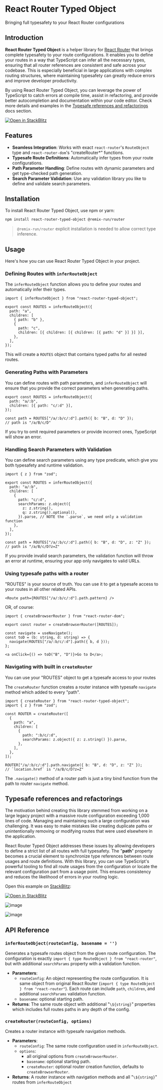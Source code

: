 # React Router Typed Object

Bringing full typesafety to your React Router configurations

## Introduction

**React Router Typed Object** is a helper library for [React Router](https://reactrouter.com) that brings complete typesafety to your route configurations. It enables you to define your routes in a way that TypeScript can infer all the necessary types, ensuring that all router references are consistent and safe across your codebase. This is especially beneficial in large applications with complex routing structures, where maintaining typesafety can greatly reduce errors and improve developer productivity.

By using React Router Typed Object, you can leverage the power of TypeScript to catch errors at compile time, assist in refactoring, and provide better autocompletion and documentation within your code editor. Check more details and examples in the [Typesafe references and refactorings](#typesafe-references-and-refactorings) docs section.

[![Open in StackBlitz](https://developer.stackblitz.com/img/open_in_stackblitz.svg)](https://stackblitz.com/edit/react-router-typed-object?file=src%2Frouter.tsx,src%2Fcomponents.tsx)

## Features

- **Seamless Integration**: Works with exact `react-router`'s `RouteObject` type and `react-router-dom`'s "createRouter\*" functions.
- **Typesafe Route Definitions**: Automatically infer types from your route configurations.
- **Path Parameter Handling**: Define routes with dynamic parameters and get type-checked path generation.
- **Search Parameter Validation**: Use any validation library you like to define and validate search parameters.

## Installation

To install React Router Typed Object, use npm or yarn:

```bash
npm install react-router-typed-object @remix-run/router
```

> `@remix-run/router` explicit installation is needed to allow correct type inference.

## Usage

Here's how you can use React Router Typed Object in your project.

### Defining Routes with `inferRouteObject`

The `inferRouteObject` function allows you to define your routes and automatically infer their types.

```tsx
import { inferRouteObject } from "react-router-typed-object";

export const ROUTES = inferRouteObject({
  path: "a",
  children: [
    { path: "b" },
    {
      path: "c",
      children: [{ children: [{ children: [{ path: "d" }] }] }],
    },
  ],
});
```

This will create a `ROUTES` object that contains typed paths for all nested routes.

### Generating Paths with Parameters

You can define routes with path parameters, and `inferRouteObject` will ensure that you provide the correct parameters when generating paths.

```tsx
export const ROUTES = inferRouteObject({
  path: "a/:b",
  children: [{ path: "c/:d" }],
});

const path = ROUTES["/a/:b/c/:d"].path({ b: "B", d: "D" });
// path is "/a/B/c/D"
```

If you try to omit required parameters or provide incorrect ones, TypeScript will show an error.

### Handling Search Parameters with Validation

You can define search parameters using any type predicate, which give you both typesafety and runtime validation.

```tsx
import { z } from "zod";

export const ROUTES = inferRouteObject({
  path: "a/:b",
  children: [
    {
      path: "c/:d",
      searchParams: z.object({
        z: z.string(),
        q: z.string().optional(),
      }).parse, // NOTE the `.parse`, we need only a validation function
    },
  ],
});

const path = ROUTES["/a/:b/c/:d"].path({ b: "B", d: "D", z: "Z" });
// path is "/a/B/c/D?z=Z"
```

If you provide invalid search parameters, the validation function will throw an error at runtime, ensuring your app only navigates to valid URLs.

### Using typesafe paths with a router

"ROUTES" is your source of truth. You can use it to get a typesafe access to your routes in all other related APIs.

```tsx
<Route path={ROUTES["/a/:b/c/:d"].path.pattern} />
```

OR, of course:

```tsx
import { createBrowserRouter } from "react-router-dom";

export const router = createBrowserRouter([ROUTES]);
```

```tsx
const navigate = useNavigate();
const toD = (b: string, d: string) => {
  navigate(ROUTES["/a/:b/c/:d"].path({ b, d }));
};

<a onClick={() => toD("B", "D")}>Go to D</a>;
```

### Navigating with built in `createRouter`

You can use your "ROUTES" object to get a typesafe access to your routes

The `createRouter` function creates a router instance with typesafe `navigate` method which added to every "path".

```tsx
import { createRouter } from "react-router-typed-object";
import { z } from "zod";

const ROUTER = createRouter([
  {
    path: "a",
    children: [
      {
        path: ":b/c/:d",
        searchParams: z.object({ z: z.string() }).parse,
      },
    ],
  },
]);

ROUTER["/a/:b/c/:d"].path.navigate({ b: "B", d: "D", z: "Z" });
// `location.href` is "/a/B/c/D?z=Z"
```

The `.navigate()` method of a router path is just a tiny bind function from the path to router `navigate` method.

## Typesafe references and refactorings

The motivation behind creating this library stemmed from working on a large legacy project with a massive route configuration exceeding 1,000 lines of code. Managing and maintaining such a large configuration was challenging. It was easy to make mistakes like creating duplicate paths or unintentionally removing or modifying routes that were used elsewhere in the application.

React Router Typed Object addresses these issues by allowing developers to define a strict list of all routes with full typesafety. The "**path**" property becomes a crucial element to synchronize type references between route usages and route definitions. With this library, you can use TypeScript's powerful tooling to find all route usages from the configuration or locate the relevant configuration part from a usage point. This ensures consistency and reduces the likelihood of errors in your routing logic.

Open this example on [StackBlitz](https://stackblitz.com):

[![Open in StackBlitz](https://developer.stackblitz.com/img/open_in_stackblitz.svg)](https://stackblitz.com/edit/react-router-typed-object?file=src%2Frouter.tsx,src%2Fcomponents.tsx)

![image](https://github.com/user-attachments/assets/071f4a6b-f820-4cb6-8f52-0f0997faffa4)

![image](https://github.com/user-attachments/assets/596a372b-aa88-4be4-bd52-3099ff644622)

## API Reference

### `inferRouteObject(routeConfig, basename = '')`

Generates a typesafe routes object from the given route configuration. The configuration is exactly `import { type RouteObject } from "react-router"`, but with additional `searchParams` property with a validation function.

- **Parameters**:
  - `routeConfig`: An object representing the route configuration. It is same object from original React Router (`import { type RouteObject } from "react-router"`). Each route can include `path`, `children`, and additional `searchParams` validation function.
  - `basename`: optional starting path.
- **Returns**: The same route object with additional "`\${string}`" properties which includes full routes paths in any depth of the config.

### `createRouter(routeConfig, options)`

Creates a router instance with typesafe navigation methods.

- **Parameters**:
  - `routeConfig`: The same route configuration used in `inferRouteObject`.
  - `options`:
    - all original options from `createBrowserRouter`.
    - `basename`: optional starting path.
    - `createRouter`: optional router creation function, defaults to `createBrowserRouter`.
- **Returns**: A router instance with navigation methods and all "`\${string}`" routes from `inferRouteObject`

